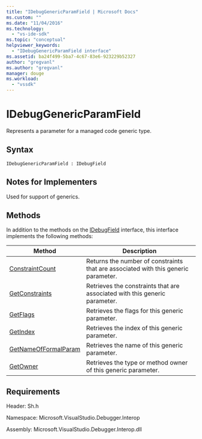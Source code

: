 ```yaml
---
title: "IDebugGenericParamField | Microsoft Docs"
ms.custom: ""
ms.date: "11/04/2016"
ms.technology: 
  - "vs-ide-sdk"
ms.topic: "conceptual"
helpviewer_keywords: 
  - "IDebugGenericParamField interface"
ms.assetid: ba24f499-5ba7-4c67-83e6-923229b52327
author: "gregvanl"
ms.author: "gregvanl"
manager: douge
ms.workload: 
  - "vssdk"
---
```

# IDebugGenericParamField
Represents a parameter for a managed code generic type.  
  
## Syntax  
  
```  
IDebugGenericParamField : IDebugField  
```  
  
## Notes for Implementers  
 Used for support of generics.  
  
## Methods  
 In addition to the methods on the [IDebugField](../../../extensibility/debugger/reference/idebugfield.md) interface, this interface implements the following methods:  
  
|Method|Description|  
|------------|-----------------|  
|[ConstraintCount](../../../extensibility/debugger/reference/idebuggenericparamfield-constraintcount.md)|Returns the number of constraints that are associated with this generic parameter.|  
|[GetConstraints](../../../extensibility/debugger/reference/idebuggenericparamfield-getconstraints.md)|Retrieves the constraints that are associated with this generic parameter.|  
|[GetFlags](../../../extensibility/debugger/reference/idebuggenericparamfield-getflags.md)|Retrieves the flags for this generic parameter.|  
|[GetIndex](../../../extensibility/debugger/reference/idebuggenericparamfield-getindex.md)|Retrieves the index of this generic parameter.|  
|[GetNameOfFormalParam](../../../extensibility/debugger/reference/idebuggenericparamfield-getnameofformalparam.md)|Retrieves the name of this generic parameter.|  
|[GetOwner](../../../extensibility/debugger/reference/idebuggenericparamfield-getowner.md)|Retrieves the type or method owner of this generic parameter.|  
  
## Requirements  
 Header: Sh.h  
  
 Namespace: Microsoft.VisualStudio.Debugger.Interop  
  
 Assembly: Microsoft.VisualStudio.Debugger.Interop.dll